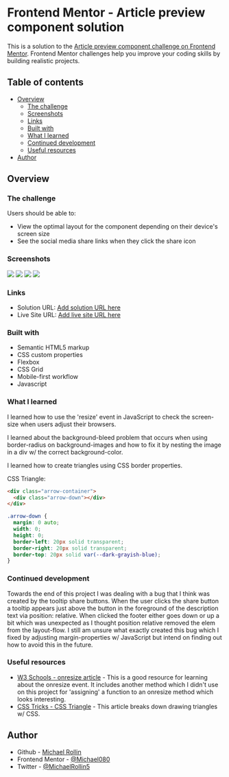 # Frontend Mentor - Article preview component solution

This is a solution to the [Article preview component challenge on Frontend Mentor](https://www.frontendmentor.io/challenges/article-preview-component-dYBN_pYFT). Frontend Mentor challenges help you improve your coding skills by building realistic projects. 

## Table of contents

- [Overview](#overview)
  - [The challenge](#the-challenge)
  - [Screenshots](#screenshot)
  - [Links](#links)
  - [Built with](#built-with)
  - [What I learned](#what-i-learned)
  - [Continued development](#continued-development)
  - [Useful resources](#useful-resources)
- [Author](#author)

## Overview

### The challenge

Users should be able to:

- View the optimal layout for the component depending on their device's screen size
- See the social media share links when they click the share icon

### Screenshots

![](./images/screenshot_mobile-view_375px.png)
![](./images/screenshot_mobile-view_active_375px.png)
![](./images/screenshot_desktop-view_1440px.png)
![](./images/screenshot_desktop-view_active_1440px.png)

### Links

- Solution URL: [Add solution URL here](https://your-solution-url.com)
- Live Site URL: [Add live site URL here](https://your-live-site-url.com)

### Built with

- Semantic HTML5 markup
- CSS custom properties
- Flexbox
- CSS Grid
- Mobile-first workflow
- Javascript

### What I learned

I learned how to use the 'resize' event in JavaScript to check the screen-size when users adjust their browsers.

I learned about the background-bleed problem that occurs when using border-radius on background-images and how to fix it by nesting the image in a div w/ the correct background-color.

I learned how to create triangles using CSS border properties.

CSS Triangle:
```html
<div class="arrow-container">
  <div class="arrow-down"></div>
</div>
```
```css
.arrow-down {
  margin: 0 auto;
  width: 0;
  height: 0;
  border-left: 20px solid transparent;
  border-right: 20px solid transparent;
  border-top: 20px solid var(--dark-grayish-blue);
}
```

### Continued development

Towards the end of this project I was dealing with a bug that I think was created by the tooltip share buttons. When the user clicks the share button a tooltip appears just above the button in the foreground of the description text via position: relative. When clicked the footer either goes down or up a bit which was unexpected as I thought position relative removed the elem from the layout-flow. I still am unsure what exactly created this bug which I fixed by adjusting margin-properties w/ JavaScript but intend on finding out how to avoid this in the future.

### Useful resources

- [W3 Schools - onresize article](https://www.w3schools.com/jsref/event_onresize.asp) - This is a good resource for learning about the onresize event. It includes another method which I didn't use on this project for 'assigning' a function to an onresize method which looks interesting.
- [CSS Tricks - CSS Triangle](https://css-tricks.com/snippets/css/css-triangle/) - This article breaks down drawing triangles w/ CSS.

## Author

- Github - [Michael Rollin](https://github.com/Michael080)
- Frontend Mentor - [@Michael080](https://www.frontendmentor.io/profile/Michael080)
- Twitter - [@MichaelRollin5](https://www.twitter.com/ichaelRollin5)